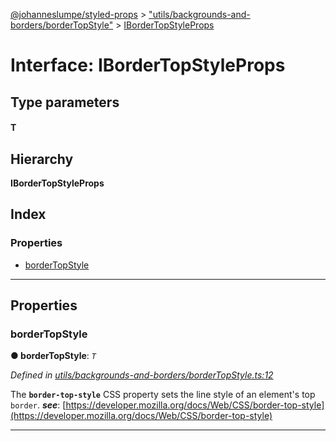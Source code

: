 [@johanneslumpe/styled-props](../README.md) > ["utils/backgrounds-and-borders/borderTopStyle"](../modules/_utils_backgrounds_and_borders_bordertopstyle_.md) > [IBorderTopStyleProps](../interfaces/_utils_backgrounds_and_borders_bordertopstyle_.ibordertopstyleprops.md)

# Interface: IBorderTopStyleProps

## Type parameters
#### T 
## Hierarchy

**IBorderTopStyleProps**

## Index

### Properties

* [borderTopStyle](_utils_backgrounds_and_borders_bordertopstyle_.ibordertopstyleprops.md#bordertopstyle)

---

## Properties

<a id="bordertopstyle"></a>

###  borderTopStyle

**● borderTopStyle**: *`T`*

*Defined in [utils/backgrounds-and-borders/borderTopStyle.ts:12](https://github.com/johanneslumpe/styled-props/blob/3abf398/src/utils/backgrounds-and-borders/borderTopStyle.ts#L12)*

The **`border-top-style`** CSS property sets the line style of an element's top `border`.
*__see__*: [https://developer.mozilla.org/docs/Web/CSS/border-top-style](https://developer.mozilla.org/docs/Web/CSS/border-top-style)

___

